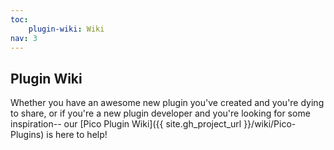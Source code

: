 ```yaml
---
toc:
    plugin-wiki: Wiki
nav: 3
---
```


## Plugin Wiki

Whether you have an awesome new plugin you've created and you're dying to share,
or if you're a new plugin developer and you're looking for some inspiration--
our [Pico Plugin Wiki]({{ site.gh_project_url }}/wiki/Pico-Plugins) is here to help!
